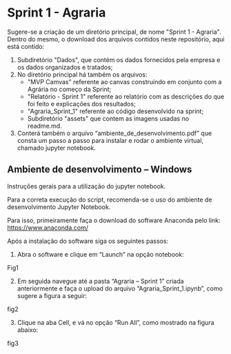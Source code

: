 # Sprint 1 - Agraria

Sugere-se a criação de um diretório principal, de nome "Sprint 1 - Agraria". Dentro do mesmo, o download dos arquivos contidos neste repositório, aqui está contido:
1) Subdiretório "Dados", que contém os dados fornecidos pela empresa e os dados organizados e tratados;
2) No diretório principal há também os arquivos: <ul> 
                                                     <li>"MVP Camvas" referente ao canvas construindo em conjunto com a Agrária no começo da Sprint;</li>
                                                     <li>"Relatório - Sprint 1" referente ao relatório com as descrições do que foi feito e explicações dos resultados;</li>
                                                     <li>"Agraria_Sprint_1" referente ao código desenvolvido na sprint;</li>
                                                     <li>Subdiretório "assets" que contem as imagens usadas no readme.md.</li>
                                                 </ul> 
3) Conterá também o arquivo “ambiente_de_desenvolvimento.pdf” que consta um passo a passo para instalar e rodar o ambiente virtual, chamado jupyter notebook. 



## Ambiente de desenvolvimento – Windows

Instruções gerais para a utilização do jupyter notebook.

Para a correta execução do script, recomenda-se o uso do ambiente de desenvolvimento Jupyter Notebook.

Para isso, primeiramente faça o download do software Anaconda pelo link:
https://www.anaconda.com/

Após a instalação do software siga os seguintes passos:
1) Abra o software e clique em “Launch” na opção notebook:

 Fig1

2) Em seguida navegue até a pasta “Agraria – Sprint 1” criada anteriormente e faça o upload do arquivo “Agraria_Sprint_1.ipynb”, como sugere a figura a seguir:
 
 fig2
 
3) Clique na aba Cell, e vá no opção “Run All”,  como mostrado na figura abaixo:
 
fig3
